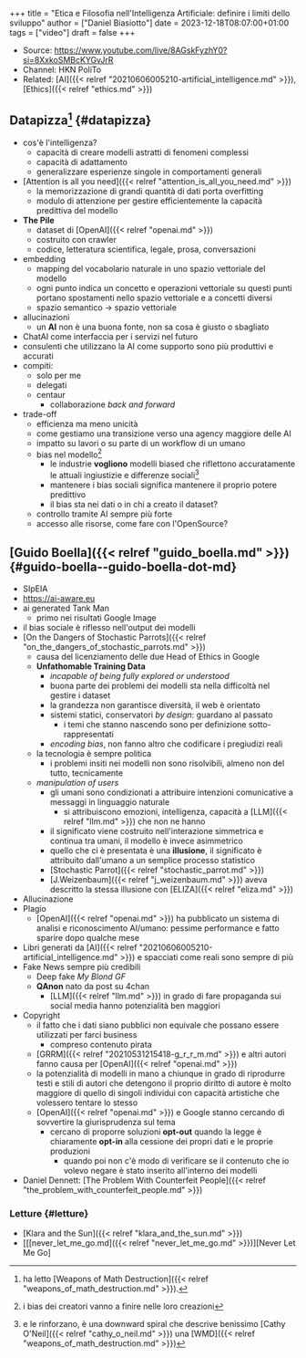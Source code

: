 +++
title = "Etica e Filosofia nell'Intelligenza Artificiale: definire i limiti dello sviluppo"
author = ["Daniel Biasiotto"]
date = 2023-12-18T08:07:00+01:00
tags = ["video"]
draft = false
+++

-   Source: <https://www.youtube.com/live/8AGskFyzhY0?si=8XxkoSMBcKYGvJrR>
-   Channel: HKN PoliTo
-   Related: [AI]({{< relref "20210606005210-artificial_intelligence.md" >}}), [Ethics]({{< relref "ethics.md" >}})


## Datapizza[^fn:1] {#datapizza}

-   cos'è l'intelligenza?
    -   capacità di creare modelli astratti di fenomeni complessi
    -   capacità di adattamento
    -   generalizzare esperienze singole in comportamenti generali
-   [Attention is all you need]({{< relref "attention_is_all_you_need.md" >}})
    -   la memorizzazione di grandi quantità di dati porta overfitting
    -   modulo di attenzione per gestire efficientemente la capacità predittiva del modello
-   **The Pile**
    -   dataset di [OpenAI]({{< relref "openai.md" >}})
    -   costruito con crawler
    -   codice, letteratura scientifica, legale, prosa, conversazioni
-   embedding
    -   mapping del vocabolario naturale in uno spazio vettoriale del modello
    -   ogni punto indica un concetto e operazioni vettoriale su questi punti portano spostamenti nello spazio vettoriale e a concetti diversi
    -   spazio semantico &rarr; spazio vettoriale
-   allucinazioni
    -   un **AI** non è una buona fonte, non sa cosa è giusto o sbagliato
-   ChatAI come interfaccia per i servizi nel futuro
-   consulenti che utilizzano la AI come supporto sono più produttivi e accurati
-   compiti:
    -   solo per me
    -   delegati
    -   centaur
        -   collaborazione _back and forward_
-   trade-off
    -   efficienza ma meno unicità
    -   come gestiamo una transizione verso una agency maggiore delle AI
    -   impatto su lavori o su parte di un workflow di un umano
    -   bias nel modello[^fn:2]
        -   le industrie **vogliono** modelli biased che riflettono accuratamente le attuali ingiustizie e differenze sociali[^fn:3]
        -   mantenere i bias sociali significa mantenere il proprio potere predittivo
        -   il bias sta nei dati o in chi a creato il dataset?
    -   controllo tramite AI sempre più forte
    -   accesso alle risorse, come fare con l'OpenSource?


## [Guido Boella]({{< relref "guido_boella.md" >}}) {#guido-boella--guido-boella-dot-md}

-   SIpEIA
-   <https://ai-aware.eu>
-   ai generated Tank Man
    -   primo nei risultati Google Image
-   il bias sociale è riflesso nell'output dei modelli
-   [On the Dangers of Stochastic Parrots]({{< relref "on_the_dangers_of_stochastic_parrots.md" >}})
    -   causa del licenziamento delle due Head of Ethics in Google
    -   **Unfathomable Training Data**
        -   _incapable of being fully explored or understood_
        -   buona parte dei problemi dei modelli sta nella difficoltà nel gestire i dataset
        -   la grandezza non garantisce diversità, il web è orientato
        -   sistemi statici, conservatori _by design_: guardano al passato
            -   i temi che stanno nascendo sono per definizione sotto-rappresentati
        -   _encoding bias_, non fanno altro che codificare i pregiudizi reali
    -   la tecnologia è sempre politica
        -   i problemi insiti nei modelli non sono risolvibili, almeno non del tutto, tecnicamente
    -   _manipulation of users_
        -   gli umani sono condizionati a attribuire intenzioni comunicative a messaggi in linguaggio naturale
            -   si attribuiscono emozioni, intelligenza, capacità a [LLM]({{< relref "llm.md" >}}) che non ne hanno
        -   il significato viene costruito nell'interazione simmetrica e continua tra umani, il modello è invece asimmetrico
        -   quello che ci è presentata è una **illusione**, il significato è attribuito dall'umano a un semplice processo statistico
        -   [Stochastic Parrot]({{< relref "stochastic_parrot.md" >}})
        -   [J.Weizenbaum]({{< relref "j_weizenbaum.md" >}}) aveva descritto la stessa illusione con [ELIZA]({{< relref "eliza.md" >}})
-   Allucinazione
-   Plagio
    -   [OpenAI]({{< relref "openai.md" >}}) ha pubblicato un sistema di analisi e riconoscimento AI/umano: pessime performance e fatto sparire dopo qualche mese
-   Libri generati da [AI]({{< relref "20210606005210-artificial_intelligence.md" >}}) e spacciati come reali sono sempre di più
-   Fake News sempre più credibili
    -   Deep fake _My Blond GF_
    -   **QAnon** nato da post su 4chan
        -   [LLM]({{< relref "llm.md" >}}) in grado di fare propaganda sui social media hanno potenzialità ben maggiori
-   Copyright
    -   il fatto che i dati siano pubblici non equivale che possano essere utilizzati per farci business
        -   compreso contenuto pirata
    -   [GRRM]({{< relref "20210531215418-g_r_r_m.md" >}}) e altri autori fanno causa per [OpenAI]({{< relref "openai.md" >}})
    -   la potenzialità di modelli in mano a chiunque in grado di riprodurre testi e stili di autori che detengono il proprio diritto di autore è molto maggiore di quello di singoli individui con capacità artistiche che volessero tentare lo stesso
    -   [OpenAI]({{< relref "openai.md" >}}) e Google stanno cercando di sovvertire la giurisprudenza sul tema
        -   cercano di proporre soluzioni **opt-out** quando la legge è chiaramente **opt-in** alla cessione dei propri dati e le proprie produzioni
            -   quando poi non c'è modo di verificare se il contenuto che io volevo negare è stato inserito all'interno dei modelli
-   Daniel Dennett: [The Problem With Counterfeit People]({{< relref "the_problem_with_counterfeit_people.md" >}})


### Letture {#letture}

-   [Klara and the Sun]({{< relref "klara_and_the_sun.md" >}})
-   [[[never_let_me_go.md]({{< relref "never_let_me_go.md" >}})][Never Let Me Go]

[^fn:1]: ha letto [Weapons of Math Destruction]({{< relref "weapons_of_math_destruction.md" >}}).
[^fn:2]: i bias dei creatori  vanno a finire nelle loro creazioni
[^fn:3]: e le rinforzano, è una downward spiral che descrive benissimo [Cathy O'Neil]({{< relref "cathy_o_neil.md" >}}) una [WMD]({{< relref "weapons_of_math_destruction.md" >}})
